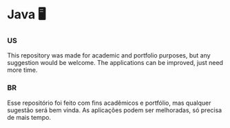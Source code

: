 # Java :desktop_computer:

### US 
This repository was made for academic and portfolio purposes, but any suggestion would be welcome.
The applications can be improved, just need more time.

### BR
Esse repositório foi feito com fins acadêmicos e portfólio, mas qualquer sugestão será bem vinda.
As aplicações podem ser melhoradas, só precisa de mais tempo.
